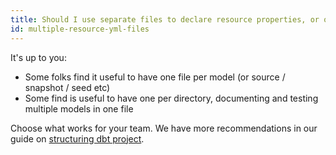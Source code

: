 ```yaml
---
title: Should I use separate files to declare resource properties, or one large file?
id: multiple-resource-yml-files
---
```

It's up to you:
- Some folks find it useful to have one file per model (or source / snapshot / seed etc)
- Some find is useful to have one per directory, documenting and testing multiple models in one file

Choose what works for your team. We have more recommendations in our guide on [structuring dbt project](https://discourse.getdbt.com/t/how-we-structure-our-dbt-projects/355).
